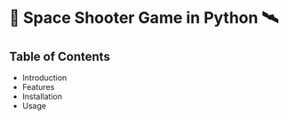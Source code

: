 # 🚀 Space Shooter Game in Python 🛰️

## Table of Contents
- Introduction
- Features
- Installation
- Usage
